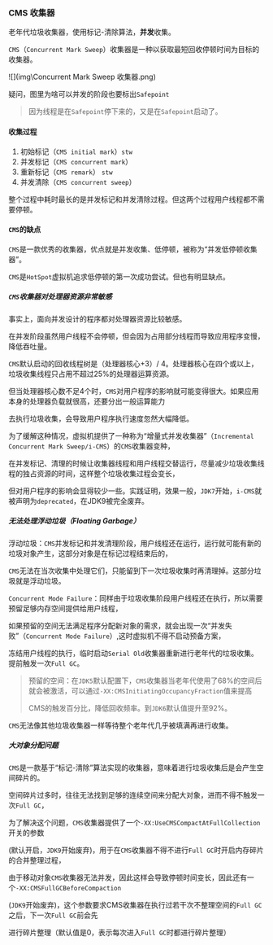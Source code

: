 ### CMS 收集器

老年代垃圾收集器，使用标记-清除算法，**并发**收集。

`CMS`（`Concurrent Mark Sweep`）收集器是一种以获取最短回收停顿时间为目标的收集器。

![](img\Concurrent Mark Sweep 收集器.png)

疑问，图里为啥可以并发的阶段也要标出`Safepoint`

> 因为线程是在`Safepoint`停下来的，又是在`Safepoint`启动了。



#### 收集过程

1. 初始标记（`CMS initial mark`）`stw`
2. 并发标记（`CMS concurrent mark`）
3. 重新标记（`CMS remark`） `stw`
4. 并发清除（`CMS concurrent sweep`）

整个过程中耗时最长的是并发标记和并发清除过程。但这两个过程用户线程都不需要停顿。



#### `CMS`的缺点

`CMS`是一款优秀的收集器，优点就是并发收集、低停顿，被称为“并发低停顿收集器”。

`CMS`是`HotSpot`虚拟机追求低停顿的第一次成功尝试。但也有明显缺点。

##### `CMS`收集器对处理器资源非常敏感

事实上，面向并发设计的程序都对处理器资源比较敏感。

在并发阶段虽然用户线程不会停顿，但会因为占用部分线程而导致应用程序变慢，降低吞吐量。

`CMS`默认启动的回收线程树是（处理器核心+3）/ 4。处理器核心在四个或以上，垃圾收集线程只占用不超过25%的处理器运算资源。

但当处理器核心数不足4个时，`CMS`对用户程序的影响就可能变得很大。如果应用本身的处理器负载就很高，还要分出一般运算能力

去执行垃圾收集，会导致用户程序执行速度忽然大幅降低。

为了缓解这种情况，虚拟机提供了一种称为“增量式并发收集器”（`Incremental Concurrent Mark Sweep/i-CMS`）的`CMS`收集器变种，

在并发标记、清理的时候让收集器线程和用户线程交替运行，尽量减少垃圾收集线程的独占资源的时间，这样整个垃圾收集过程会变长，

但对用户程序的影响会显得较少一些。实践证明，效果一般，`JDK7`开始，`i-CMS`就被声明为`deprecated`，在JDK9被完全废弃。

##### 无法处理浮动垃圾（Floating Garbage）

浮动垃圾：`CMS`并发标记和并发清理阶段，用户线程还在运行，运行就可能有新的垃圾对象产生，这部分对象是在标记过程结束后的，

`CMS`无法在当次收集中处理它们，只能留到下一次垃圾收集时再清理掉。这部分垃圾就是浮动垃圾。

`Concurrent Mode Failure`：同样由于垃圾收集阶段用户线程还在执行，所以需要预留足够内存空间提供给用户线程，

如果预留的空间无法满足程序分配新对象的需求，就会出现一次“并发失败”（`Concurrent Mode Failure`）,这时虚拟机不得不启动预备方案，

冻结用户线程的执行，临时启动`Serial Old`收集器重新进行老年代的垃圾收集。提前触发一次`Full GC`。

> 预留的空间：在`JDK5`默认配置下，`CMS`收集器当老年代使用了68%的空间后就会被激活，可以通过`-XX:CMSInitiatingOccupancyFraction`值来提高
>
> CMS的触发百分比，降低回收频率。到`JDK6`默认值提升至92%。

`CMS`无法像其他垃圾收集器一样等待整个老年代几乎被填满再进行收集。

##### 大对象分配问题

`CMS`是一款基于“标记-清除”算法实现的收集器，意味着进行垃圾收集后是会产生空间碎片的。

空间碎片过多时，往往无法找到足够的连续空间来分配大对象，进而不得不触发一次`Full GC`，

为了解决这个问题，`CMS`收集器提供了一个`-XX:UseCMSCompactAtFullCollection`开关的参数

(默认开启，`JDK9`开始废弃)，用于在`CMS`收集器不得不进行`Full GC`时开启内存碎片的合并整理过程，

由于移动对象`CMS`收集器无法并发，因此这样会导致停顿时间变长，因此还有一个`-XX:CMSFullGCBeforeCompaction`

(`JDK9`开始废弃)，这个参数要求CMS收集器在执行过若干次不整理空间的`Full GC`之后，下一次`Full GC`前会先

进行碎片整理（默认值是0，表示每次进入`Full GC`时都进行碎片整理）